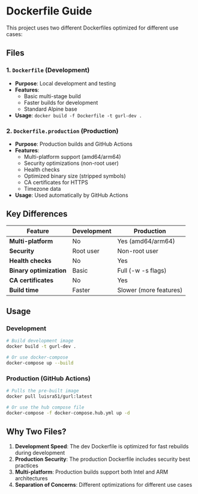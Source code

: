 # Dockerfile Guide

This project uses two different Dockerfiles optimized for different use cases:

## Files

### 1. `Dockerfile` (Development)
- **Purpose**: Local development and testing
- **Features**: 
  - Basic multi-stage build
  - Faster builds for development
  - Standard Alpine base
- **Usage**: `docker build -f Dockerfile -t gurl-dev .`

### 2. `Dockerfile.production` (Production)
- **Purpose**: Production builds and GitHub Actions
- **Features**:
  - Multi-platform support (amd64/arm64)
  - Security optimizations (non-root user)
  - Health checks
  - Optimized binary size (stripped symbols)
  - CA certificates for HTTPS
  - Timezone data
- **Usage**: Used automatically by GitHub Actions

## Key Differences

| Feature | Development | Production |
|---------|-------------|------------|
| **Multi-platform** | No | Yes (amd64/arm64) |
| **Security** | Root user | Non-root user |
| **Health checks** | No | Yes |
| **Binary optimization** | Basic | Full (-w -s flags) |
| **CA certificates** | No | Yes |
| **Build time** | Faster | Slower (more features) |

## Usage

### Development
```bash
# Build development image
docker build -t gurl-dev .

# Or use docker-compose
docker-compose up --build
```

### Production (GitHub Actions)
```bash
# Pulls the pre-built image
docker pull luisra51/gurl:latest

# Or use the hub compose file
docker-compose -f docker-compose.hub.yml up -d
```

## Why Two Files?

1. **Development Speed**: The dev Dockerfile is optimized for fast rebuilds during development
2. **Production Security**: The production Dockerfile includes security best practices
3. **Multi-platform**: Production builds support both Intel and ARM architectures
4. **Separation of Concerns**: Different optimizations for different use cases